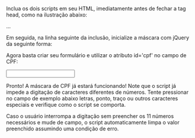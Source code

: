 Inclua os dois scripts em seu HTML, imediatamente antes de fechar a tag head, como na ilustração abaixo:

<head>
<title>Título da Página</title>
...
<script type="text/javascript" src="js/jquery-1.2.6.pack.js"></script>
<script type="text/javascript" src="js/jquery.maskedinput-1.1.4.pack.js"/></script>
</head>


Em seguida, na linha seguinte da inclusão, inicialize a máscara com jQuery da seguinte forma:

<script type="text/javascript">
	$(document).ready(function(){
		$("#cpf").mask("999.999.999-99");
	});
</script>



Agora basta criar seu formulário e utilizar o atributo id='cpf' no campo de CPF:

<form name="form" method="post" action="">
	<input name="cpf" type="text" id="cpf"/>
</form>

Pronto! A máscara de CPF já estará funcionando! Note que o script já impede a digitação de caracteres diferentes de números. Tente pressionar no campo de exemplo abaixo letras, ponto, traço ou outros caracteres especiais e verifique como o script se comporta.

Caso o usuário interrompa a digitação sem preencher os 11 números necessários e mude de campo, o script automaticamente limpa o valor preenchido assumindo uma condição de erro.
